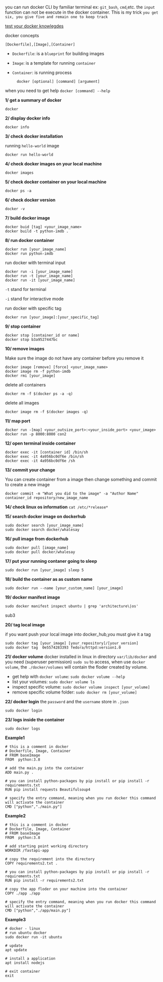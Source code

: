 you can run docker CLI by familiar terminal ex: `git_bash`, `cmd`,etc. the `input` function can not be execute in the docker container.
This is my trick `you get six, you give five and remain one to keep track`

[test your docker knowlegdes](https://kodekloud.com/courses/labs-docker-for-the-absolute-beginner-hands-on/?utm_source=youtube_fcc&utm_medium=labs&utm_campaign=docker)

docker concepts

    [Dockerfile],[Image],[Container]

- `Dockerfile`: is a `blueprint` for building images

- `Image`: is a template for running `container`

- `Container`: is running process

        docker [optional] [command] [argument]

when you need to get help `docker [command] --help`

**1/ get a summary of docker**
    
    docker

**2/ display docker info**
    
    docker info

**3/ check docker installation**

running `hello-world` image

    docker run hello-world

**4/ check docker images on your local machine**

    docker images

**5/ check docker container on your local machine**

    docker ps -a

**6/ check docker version**

    docker -v

**7/ build docker image**

    docker buid [tag] <your_image_name>
    docker build -t python-imdb .

**8/ run docker container**

    docker run [your_image_name]
    docker run python-imdb

run docker with terminal input

    docker run -i [your_image_name]
    docker run -t [your_image_name]
    docker run -it [your_image_name]

`-t` stand for terminal

`-i` stand for interactive mode

run docker with specific tag

    docker run [your_image]:[your_specific_tag]
    
**9/ stop container**

    docker stop [container_id or name]
    docker stop b3a9527447bc

**10/ remove images**

Make sure the image do not have any container before you remove it

    docker image [remove] [force] <your_image_name>
    docker image rm -f python-imdb
    docker rmi [your_image]
    
delete all containers
    
    docker rm -f $(docker ps -a -q)

delete all images

    docker image rm -f $(docker images -q)
    
**11/ map port**

    docker run -[map] <your_outsize_port>:<your_inside_port> <your_image>
    docker run -p 8000:8000 con2

**12/ open terminal inside container**

    docker exec -it [container id] /bin/sh
    docker exec -it 4a956bc0df6e /bin/sh
    docker exec -it 4a956bc0df6e /sh
    
**13/ commit your change**

You can create container from a image then change something and commit to create a new image

    docker commit -m "What you did to the image" -a "Author Name" container_id repository/new_image_name
    
**14/ check linux os information** `cat /etc/*release*`

**15/ search docker image on dockerhub** 

    sudo docker search [your_image_name]
    sudo docker search docker/whalesay
    
**16/ pull image from dockerhub**

    sudo docker pull [image_name]
    sudo docker pull docker/whalesay
    
**17/ put your running contaner going to sleep**

    sudo docker run [your_image] sleep 5
    
**18/ build the container as as custom name**

    sudo docker run --name [your_custom_name] [your_image]
    
**19/ docker manifest image**

    sudo docker manifest inspect ubuntu | grep 'architecture\|os'
    
sub3    

**20/ tag local image**

if you want push your local image into docker_hub,you must give it a tag

    sudo docker tag [your_image] [your_repository]/[your_version]
    sudo docker tag  0e5574283393 fedora/httpd:version1.0
    
**21/ docker volume**
docker installed in linux in directory `var/lib/docker` and you need (superuser permission) `sudo su` to access, when use `docker volume`, the `./docker/volumes` will contain the floder created by volume.

- get help with `docker volume`: `sudo docker volume --help`
- list your volumes: `sudo docker volume ls`
- inspect specific volume: `sudo docker volume inspect [your_volume]`
- remove specific volume folder: `sudo docker rm [your_volume]`

**22/ docker login**
the `password` and the `username` store in `.json`

    sudo docker login

**23/ logs inside the container**

    sudo docker logs
  
**Example1**

    # this is a comment in docker
    # Dockerfile, Image, Container
    # FROM baseImage
    FROM  python:3.8

    # add the main.py into the container
    ADD main.py .

    # you can install python-packages by pip install or pip install -r requirements.txt
    RUN pip install requests Beautifulsoup4

    # specify the entry command, meaning when you run docker this command will activate the container
    CMD ["python","./main.py"]

**Example2**

    # this is a comment in docker
    # Dockerfile, Image, Container
    # FROM baseImage
    FROM  python:3.8

    # add starting point working directory
    WORKDIR /fastapi-app

    # copy the requirement into the directory
    COPY requirements2.txt .

    # you can install python-packages by pip install or pip install -r requirements.txt
    RUN pip install -r requirements2.txt

    # copy the app floder on your machine into the container
    COPY ./app ./app

    # specify the entry command, meaning when you run docker this command will activate the container
    CMD ["python","./app/main.py"]
    
**Example3**

    # docker - linux
    # run ubuntu docker
    sudo docker run -it ubuntu
    
    # update
    apt update
    
    # install a application
    apt install nodejs
    
    # exit container
    exit
